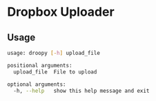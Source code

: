 # Dropbox Uploader

## Usage

```bash
usage: droopy [-h] upload_file

positional arguments:
  upload_file  File to upload

optional arguments:
  -h, --help   show this help message and exit
```
